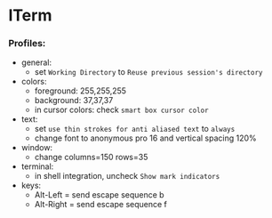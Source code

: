 # ITerm

### Profiles:
- general:
    - set `Working Directory` to `Reuse previous session's directory`
- colors:
    - foreground: 255,255,255
    - background: 37,37,37
    - in cursor colors: check `smart box cursor color`
- text:
    - set `use thin strokes for anti aliased text` to `always`
    - change font to anonymous pro 16 and vertical spacing 120%
- window:
    - change columns=150 rows=35
- terminal:
    - in shell integration, uncheck `Show mark indicators`
- keys:
    - Alt-Left = send escape sequence b
    - Alt-Right = send escape sequence f



